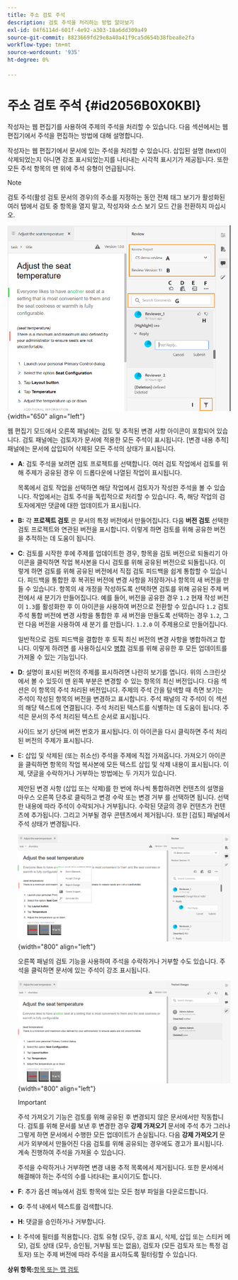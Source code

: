 ```yaml
---
title: 주소 검토 주석
description: 검토 주석을 처리하는 방법 알아보기
exl-id: 04f6114d-601f-4e92-a303-18a6dd309a49
source-git-commit: 8823669fd29e8a40a41f9ca5d654b38fbea8e2fa
workflow-type: tm+mt
source-wordcount: '935'
ht-degree: 0%

---
```


# 주소 검토 주석 {#id2056B0X0KBI}

작성자는 웹 편집기를 사용하여 주제의 주석을 처리할 수 있습니다. 다음 섹션에서는 웹 편집기에서 주석을 편집하는 방법에 대해 설명합니다.

작성자는 웹 편집기에서 문서에 있는 주석을 처리할 수 있습니다. 삽입된 설명 \(text\)이 삭제되었는지 아니면 강조 표시되었는지를 나타내는 시각적 표시기가 제공됩니다. 또한 모든 주석 항목의 맨 위에 주석 유형이 언급됩니다.

>[!NOTE]
>
> 검토 주석\(활성 검토 문서의 경우\)의 주소를 지정하는 동안 전체 태그 보기가 활성화된 여러 탭에서 검토 중 항목을 열지 말고, 작성자와 소스 보기 모드 간을 전환하지 마십시오.

![](images/comments-page-web-editor_cs.png){width="650" align="left"}

웹 편집기 모드에서 오른쪽 패널에는 검토 및 추적된 변경 사항 아이콘이 포함되어 있습니다. 검토 패널에는 검토자가 문서에 적용한 모든 주석이 표시됩니다. [변경 내용 추적] 패널에는 문서에 삽입되어 삭제된 모든 주석의 상태가 표시됩니다.

- **A**: 검토 주석을 보려면 검토 프로젝트를 선택합니다. 여러 검토 작업에서 검토를 위해 주제가 공유된 경우 이 드롭다운에 나열된 작업이 표시됩니다.

   목록에서 검토 작업을 선택하면 해당 작업에서 검토자가 작성한 주석을 볼 수 있습니다. 작업에서는 검토 주석을 독립적으로 처리할 수 있습니다. 즉, 해당 작업의 검토자에게만 댓글에 대한 업데이트가 표시됩니다.

- **B:** 각 **프로젝트 검토** 은 문서의 특정 버전에서 만들어집니다. 다음 **버전 검토** 선택한 검토 프로젝트와 연관된 버전을 표시합니다. 이렇게 하면 검토를 위해 공유한 버전을 추적하는 데 도움이 됩니다.

- **C**: 검토를 시작한 후에 주제를 업데이트한 경우, 항목을 검토 버전으로 되돌리기 아이콘을 클릭하면 작업 복사본을 다시 검토를 위해 공유된 버전으로 되돌립니다. 이렇게 하면 검토를 위해 공유된 버전에서 직접 검토 피드백을 쉽게 통합할 수 있습니다. 피드백을 통합한 후 복귀된 버전에 변경 사항을 저장하거나 항목의 새 버전을 만들 수 있습니다. 항목의 새 개정을 작성하도록 선택하면 검토를 위해 공유된 주제 버전에서 새 분기가 만들어집니다. 예를 들어, 버전을 공유한 경우 `1.2` 현재 작성 버전이 `1.3`를 활성화한 후 이 아이콘을 사용하여 버전으로 전환할 수 있습니다 `1.2` 검토 주석 통합 버전에 변경 사항을 통합한 후 새 버전을 만들도록 선택하는 경우 `1.2`, 그런 다음 버전을 사용하여 새 분기 를 만듭니다. `1.2.0` 이 주제용으로 만들어집니다.

   일반적으로 검토 피드백을 결합한 후 토픽 최신 버전의 변경 사항을 병합하려고 합니다. 이렇게 하려면 를 사용하십시오 [병합](web-editor-features.md#id205DF04E0HS) 검토를 위해 공유한 후 모든 업데이트를 가져올 수 있는 기능입니다.

- **D**: 설명이 표시된 버전의 주제를 표시하려면 나란히 보기를 엽니다. 위의 스크린샷에서 볼 수 있듯이 맨 왼쪽 부분은 변경할 수 있는 항목의 최신 버전입니다. 다음 섹션은 이 항목의 주석 처리된 버전입니다. 주제의 주석 간을 탐색할 때 측면 보기는 주석이 작성된 항목의 버전을 변경하고 표시합니다. 주석 패널의 각 주석이 이 섹션의 해당 텍스트에 연결됩니다. 주석 처리된 텍스트를 식별하는 데 도움이 됩니다. 주석은 문서의 주석 처리된 텍스트 순서로 표시됩니다.

   사이드 보기 상단에 버전 번호가 표시됩니다. 이 아이콘을 다시 클릭하면 주석 처리된 버전의 주제가 표시됩니다.

- E: 삽입 및 삭제된 \(또는 취소선\) 주석을 주제에 직접 가져옵니다. 가져오기 아이콘을 클릭하면 항목의 작업 복사본에 모든 텍스트 삽입 및 삭제 내용이 표시됩니다. 이제, 댓글을 수락하거나 거부하는 방법에는 두 가지가 있습니다.

   제안된 변경 사항 \(삽입 또는 삭제\)를 한 번에 하나씩 통합하려면 컨텐츠의 설명을 마우스 오른쪽 단추로 클릭하고 변경 수락 또는 변경 거부 를 선택하면 됩니다. 선택한 내용에 따라 주석이 수락되거나 거부됩니다. 수락된 댓글의 경우 컨텐츠가 컨텐츠에 추가됩니다. 그리고 거부될 경우 콘텐츠에서 제거됩니다. 또한 [검토] 패널에서 주석 상태가 변경됩니다.

   ![](images/import-comment-accept-web-editor_cs.png){width="800" align="left"}

   오른쪽 패널의 검토 기능을 사용하여 주석을 수락하거나 거부할 수도 있습니다. 주석을 클릭하면 문서에 있는 주석이 강조 표시됩니다.

   ![](images/changes-tab_cs.png){width="800" align="left"}

   >[!IMPORTANT]
   >
   > 주석 가져오기 기능은 검토를 위해 공유된 후 변경되지 않은 문서에서만 작동합니다. 검토를 위해 문서를 보낸 후 변경한 경우 **강제 가져오기** 문서에 주석 추가 그러나 그렇게 하면 문서에서 수행한 모든 업데이트가 손실됩니다. 다음 **강제 가져오기** 문서가 외부에서 만들어진 다음 검토를 위해 공유되는 경우에도 경고가 표시됩니다. 계속 진행하여 주석을 가져올 수 있습니다.

   주석을 수락하거나 거부하면 변경 내용 추적 목록에서 제거됩니다. 또한 문서에서 해결해야 하는 주석의 수를 나타내는 표시이기도 합니다.

- **F**: 추가 옵션 메뉴에서 검토 항목에 있는 모든 첨부 파일을 다운로드합니다.
- **G**: 주석 내에서 텍스트를 검색합니다.
- **H**: 댓글을 승인하거나 거부합니다.

- **I**: 주석에 필터를 적용합니다. 검토 유형 \(모두, 강조 표시, 삭제, 삽입 또는 스티커 메모\), 검토 상태 \(모두, 승인됨, 거부됨 또는 없음\), 검토자 \(모든 검토자 또는 특정 검토자\) 또는 주제 버전에 따라 주석을 표시하도록 필터링할 수 있습니다.


**상위 항목:**[&#x200B;항목 또는 맵 검토](review.md)
